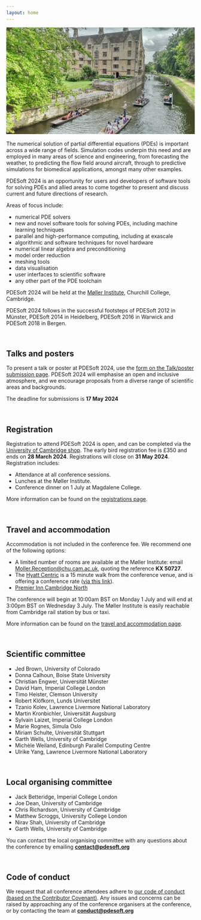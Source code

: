 ```yaml
---
layout: home
---
```


![Cambridge](/assets/images/cambridge-stock-image.jpg)

The numerical solution of partial differential equations (PDEs) is
important across a wide range of fields. Simulation codes underpin this
need and are employed in many areas of science and engineering, from
forecasting the weather, to predicting the flow field around aircraft,
through to predictive simulations for biomedical applications, amongst
many other examples.

PDESoft 2024 is an opportunity for users and developers of software
tools for solving PDEs and allied areas to come together to present and
discuss current and future directions of research.

Areas of focus include:

* numerical PDE solvers
* new and novel software tools for solving PDEs, including machine
  learning techniques
* parallel and high-performance computing, including at exascale
* algorithmic and software techniques for novel hardware
* numerical linear algebra and preconditioning
* model order reduction
* meshing tools
* data visualisation
* user interfaces to scientific software
* any other part of the PDE toolchain

PDESoft 2024 will be held at the [Møller Institute](/location/), Churchill
College, Cambridge.

PDESoft 2024 follows in the successful footsteps of PDESoft 2012 in
Münster, PDESoft 2014 in Heidelberg, PDESoft 2016 in Warwick and
PDESoft 2018 in Bergen.

&nbsp;

## Talks and posters

To present a talk or poster at PDESoft 2024, use the [form on the
Talk/poster submission page](/submit/). PDESoft 2024 will emphasise an
open and inclusive atmosphere, and we encourage proposals from a diverse
range of scientific areas and backgrounds.

The deadline for submissions is **17 May 2024**

&nbsp;

## Registration

Registration to attend PDESoft 2024 is open, and can be completed via the
[University of Cambridge shop](https://onlinesales.admin.cam.ac.uk/conferences-and-events/department-of-engineering/pde-soft/pdesoft-1-3-july-2024).
The early bird registration fee is £350 and ends on **28 March 2024**.
Registrations will close on **31 May 2024**.
Registration includes:

* Attendance at all conference sessions.
* Lunches at the Møller Institute.
* Conference dinner on 1 July at Magdalene College.

More information can be found on the [registrations page](/registration).

&nbsp;

## Travel and accommodation

Accommodation is not included in the conference fee. We recommend one of the following options:

* A limited number of rooms are available at the Møller Institute: email
  [Moller.Reception@chu.cam.ac.uk](Moller.Reception@chu.cam.ac.uk), quoting the reference **KX 50727**.
* The [Hyatt Centric](https://www.hyatt.com/shop/rooms/stnct?location=Hyatt%20Centric%20Cambridge&checkinDate=2024-06-30&checkoutDate=2024-07-02&rooms=1&adults=1&kids=0&corp_id=G-ENG1)
  is a 15 minute walk from the conference venue, and is offering a conference rate ([via this link](https://www.hyatt.com/shop/rooms/stnct?location=Hyatt%20Centric%20Cambridge&checkinDate=2024-06-30&checkoutDate=2024-07-02&rooms=1&adults=1&kids=0&corp_id=G-ENG1)).
* [Premier Inn Cambridge North](https://www.premierinn.com/gb/en/hotels/england/cambridgeshire/cambridge/cambridge-north-girton.html)

The conference will begin at 10:00am BST on Monday 1 July and will end at 3:00pm BST on Wednesday 3 July.
The Møller Institute is easily reachable from Cambridge rail station by bus or taxi.

More information can be found on the [travel and accommodation page](/location).

&nbsp;

## Scientific committee

- Jed Brown, University of Colorado
- Donna Calhoun, Boise State University
- Christian Engwer, Universität Münster
- David Ham, Imperial College London
- Timo Heister, Clemson University
- Robert Klöfkorn, Lunds Universitet
- Tzanio Kolev, Lawrence Livermore National Laboratory
- Martin Kronbichler, Universität Augsburg
- Sylvain Laizet, Imperial College London
- Marie Rognes, Simula Oslo
- Miriam Schulte, Universität Stuttgart
- Garth Wells, University of Cambridge
- Michèle Weiland, Edinburgh Parallel Computing Centre
- Ulrike Yang, Lawrence Livermore National Laboratory

&nbsp;

## Local organising committee
- Jack Betteridge, Imperial College London
- Joe Dean, University of Cambridge
- Chris Richardson, University of Cambridge
- Matthew Scroggs, University College London
- Nirav Shah, University of Cambridge
- Garth Wells, University of Cambridge

You can contact the local organising committee with any questions about the conference by emailing
**[contact@pdesoft.org](mailto:contact@pdesoft.org)**

&nbsp;

## Code of conduct

We request that all conference attendees adhere to [our code of conduct
(based on the Contributor Covenant)](/code-of-conduct/). Any issues and
concerns can be raised by approaching any of the conference organisers
at the conference, or by contacting the team at **[conduct@pdesoft.org](mailto:conduct@pdesoft.org)**
